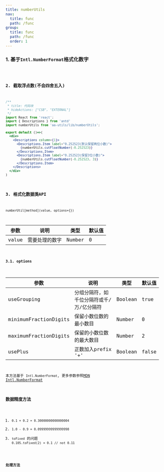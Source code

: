 ```yaml
---
title: numberUtils
nav:
  title: func
  path: /func
group:
  title: func
  path: /func
  order: 1
---
```


### 1. 基于`Intl.NumberFormat`格式化数字
<code desc="以上保留小数位均会四舍入" hideActions='["CSB", "EXTERNAL"]' src="./demo/index.jsx" />

### 2. 截取浮点数(不会四舍五入)
```jsx
/**
 * title: 代码块
 * hideActions: ["CSB", "EXTERNAL"]
 */
import React from 'react';
import { Descriptions } from 'antd'
import numberUtils from 'aa-utils/lib/numberUtils';

export default ()=>(
  <div>
    <Descriptions column={1}>
      <Descriptions.Item label="0.252523(默认保留两位小数)">
        {numberUtils.cutFloatNumber(-0.252523)}
      </Descriptions.Item>
      <Descriptions.Item label="0.252523(保留3位小数)">
        {numberUtils.cutFloatNumber(-0.252523, 3)}
      </Descriptions.Item>
    </Descriptions>
  </div>
)
```

### 3. 格式化数据类API
`numberUtil[method](value, options={})`

| 参数 | 说明 | 类型 | 默认值 |
| --- | --- | --- | --- |
| value | 需要处理的数字 | Number | 0 |

#### 3.1. options

| 参数 | 说明 | 类型 | 默认值 |
| --- | --- | --- | --- |
| useGrouping | 分组分隔符，如千位分隔符或千/万/亿分隔符 | Boolean | true |
| minimumFractionDigits | 保留小数位数的最小数目 | Number | 0 |
| maximumFractionDigits | 保留的小数位数的最大数目 | Number | 2 |
| usePlus | 正数加入prefix '+' | Boolean | false |



本方法基于 `Intl.NumberFormat`, 更多参数参照[MDN Intl.NumberFormat](https://developer.mozilla.org/zh-CN/docs/Web/JavaScript/Reference/Global_Objects/Intl/NumberFormat)

### 数据精度方法
1. `0.1 + 0.2 = 0.30000000000000004`
2. `1.0 - 0.9 = 0.09999999999999998`
3. `toFixed` 的问题 `0.105.toFixed(2) = 0.1 // not 0.11`

#### 处理方法
<code hideActions='["CSB", "EXTERNAL"]' src="./demo/precision.jsx" />
